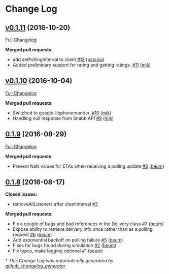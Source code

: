 # Change Log

## [v0.1.11](https://github.com/mjk/snabb-rush/tree/v0.1.11) (2016-10-20)
[Full Changelog](https://github.com/mjk/snabb-rush/compare/v0.1.10...v0.1.11)

**Merged pull requests:**

- add setPollingInterval to client [\#12](https://github.com/mjk/snabb-rush/pull/12) ([pstoica](https://github.com/pstoica))
- Added preliminary support for rating and getting ratings. [\#11](https://github.com/mjk/snabb-rush/pull/11) ([mjk](https://github.com/mjk))

## [v0.1.10](https://github.com/mjk/snabb-rush/tree/v0.1.10) (2016-10-04)
[Full Changelog](https://github.com/mjk/snabb-rush/compare/0.1.9...v0.1.10)

**Merged pull requests:**

- Switched to google-libphonenumber. [\#10](https://github.com/mjk/snabb-rush/pull/10) ([mjk](https://github.com/mjk))
- Handling null response from Snabb API [\#9](https://github.com/mjk/snabb-rush/pull/9) ([mjk](https://github.com/mjk))

## [0.1.9](https://github.com/mjk/snabb-rush/tree/0.1.9) (2016-08-29)
[Full Changelog](https://github.com/mjk/snabb-rush/compare/0.1.8...0.1.9)

**Merged pull requests:**

- Prevent NaN values for ETAs when receiving a polling update [\#8](https://github.com/mjk/snabb-rush/pull/8) ([beum](https://github.com/beum))

## [0.1.8](https://github.com/mjk/snabb-rush/tree/0.1.8) (2016-08-17)
**Closed issues:**

- removeAllListeners after clearInterval [\#3](https://github.com/mjk/snabb-rush/issues/3)

**Merged pull requests:**

- Fix a couple of bugs and bad references in the Delivery class [\#7](https://github.com/mjk/snabb-rush/pull/7) ([beum](https://github.com/beum))
- Expose ability to retrieve delivery info once rather than as a polling request [\#6](https://github.com/mjk/snabb-rush/pull/6) ([beum](https://github.com/beum))
- Add exponential backoff on polling failure [\#5](https://github.com/mjk/snabb-rush/pull/5) ([beum](https://github.com/beum))
- Fixes for bugs found during simulation [\#2](https://github.com/mjk/snabb-rush/pull/2) ([beum](https://github.com/beum))
- Fix typos, make logging optional [\#1](https://github.com/mjk/snabb-rush/pull/1) ([beum](https://github.com/beum))



\* *This Change Log was automatically generated by [github_changelog_generator](https://github.com/skywinder/Github-Changelog-Generator)*